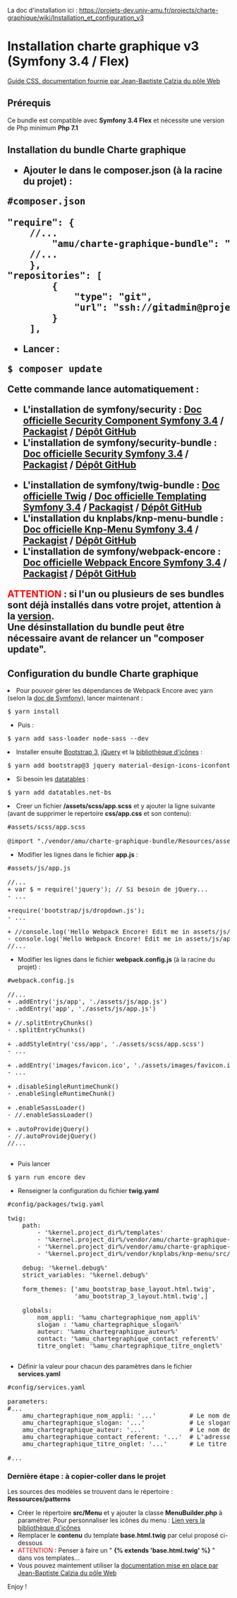 La doc d'installation ici : https://projets-dev.univ-amu.fr/projects/charte-graphique/wiki/Installation_et_configuration_v3

<h1>Installation charte graphique v3 (Symfony 3.4 / Flex)</h1>
<a href="http://style-guide.univ-amu.fr" class="external">Guide CSS, documentation fournie par Jean-Baptiste Calzia du pôle Web</a></li>
<h2> <b>Prérequis</b> </h2>

Ce bundle est compatible avec <b>Symfony 3.4 Flex</b> et nécessite une version de Php minimum <b>Php 7.1</b>

<h2> <b>Installation du bundle Charte graphique</b>

* Ajouter le dans le <b>composer.json</b> (à la racine du projet) :

<pre>
#composer.json

"require": {
	//...
        "amu/charte-graphique-bundle": "3.0.x-dev", // Version en cours de test
	//...
    },
"repositories": [
        {
            "type": "git",
            "url": "ssh://gitadmin@projets-dev.univ-amu.fr/CharteGraphiqueBundle.git"
        }
    ],
</pre>

* Lancer :

<pre>
$ composer update
</pre>

Cette commande lance automatiquement :

<ul>
	<li>L'installation de <strong>symfony/security</strong> : <a href="https://symfony.com/doc/4.0/components/security.html" class="external">Doc officielle Security Component Symfony 3.4</a> / <a href="https://packagist.org/packages/symfony/security" class="external">Packagist</a> / <a href="https://github.com/symfony/security" class="external">Dépôt GitHub</a></li>
	<li>L'installation de <strong>symfony/security-bundle</strong> : <a href="https://symfony.com/doc/4.0/security.html" class="external">Doc officielle Security Symfony 3.4</a> / <a href="https://packagist.org/packages/symfony/security-bundle" class="external">Packagist</a> / <a href="https://github.com/symfony/security-bundle" class="external">Dépôt GitHub</a></li>
</ul>

<ul>
	<li>L'installation de <strong>symfony/twig-bundle</strong> : <a href="https://twig.symfony.com/doc/2.x/" class="external">Doc officielle Twig</a>  / <a href="https://symfony.com/doc/4.0/templating.html" class="external">Doc officielle Templating Symfony 3.4</a> /   <a href="https://packagist.org/packages/symfony/twig-bundle" class="external">Packagist</a> / <a href="https://github.com/symfony/twig-bundle" class="external">Dépôt GitHub</a> </li>
	<li>L'installation du <strong>knplabs/knp-menu-bundle</strong> : <a href="https://symfony.com/doc/current/bundles/KnpMenuBundle/index.html" class="external">Doc officielle Knp-Menu Symfony 3.4</a> / <a href="https://packagist.org/packages/knplabs/knp-menu-bundle" class="external">Packagist</a> / <a href="https://github.com/KnpLabs/KnpMenuBundle" class="external">Dépôt GitHub</a></li>
	<li>L'installation de <strong>symfony/webpack-encore</strong> : <a href="https://symfony.com/doc/3.4/frontend/encore/installation.htmll" class="external">Doc officielle Webpack Encore Symfony 3.4</a> / <a href="https://packagist.org/packages/symfony/webpack-encore-bundle" class="external">Packagist</a> / <a href="https://github.com/symfony/webpack-encore-bundle" class="external">Dépôt GitHub</a></li>
</ul>

<p><strong><span style="color:red;"> ATTENTION</span></strong> : si l'un ou plusieurs de ses bundles sont déjà installés dans votre projet, attention à la <a href="https://projets-dev.univ-amu.fr/projects/charte-graphique/repository/revisions/develop/entry/composer.json" class="external">version</a>.<br>Une désinstallation du bundle peut être nécessaire avant de relancer un "composer update".</p>
<h2> <b>Configuration du bundle Charte graphique</b> </h2>

<li>Pour pouvoir gérer les dépendances de Webpack Encore avec yarn (selon la <a href="https://symfony.com/doc/3.4/frontend/encore/installation.html" class="external">doc de Symfony</a>), lancer maintenant :</li>
<pre>
$ yarn install
</pre>

* Puis :

<pre>
$ yarn add sass-loader node-sass --dev
</pre>

<li>Installer ensuite <a href="https://getbootstrap.com/docs/3.3/getting-started/" class="external">Bootstrap 3</a>, <a href="https://api.jquery.com/" class="external">jQuery</a> et la <a href="https://material.io/tools/icons/?style=baseline" class="external">bibliothèque d'icônes</a> :</li>
<pre>
$ yarn add bootstrap@3 jquery material-design-icons-iconfont
</pre>

<li>Si besoin les <a href="https://datatables.net/" class="external">datatables</a> :</li> 

<pre>
$ yarn add datatables.net-bs
</pre>

<li>Creer un fichier <strong>/assets/scss/app.scss</strong> et y ajouter la ligne suivante (avant de supprimer le repertoire <strong>css/app.css</strong> et son contenu):</li>

<pre>
#assets/scss/app.scss

@import "./vendor/amu/charte-graphique-bundle/Resources/assets/scss/app.scss";
</pre>

* Modifier les lignes dans le fichier <b>app.js</b> :

<pre>
#assets/js/app.js

//...
+ var $ = require('jquery'); // Si besoin de jQuery...
- ...

+require('bootstrap/js/dropdown.js');
- ...

+ //console.log('Hello Webpack Encore! Edit me in assets/js/app.js');
- console.log('Hello Webpack Encore! Edit me in assets/js/app.js');
//...
</pre>

* Modifier les lignes dans le fichier <b>webpack.config.js</b> (à la racine du projet) :

<pre>
#webpack.config.js

//...
+ .addEntry('js/app', './assets/js/app.js')
- .addEntry('app', './assets/js/app.js')

+ //.splitEntryChunks()
- .splitEntryChunks()

+ .addStyleEntry('css/app', './assets/scss/app.scss')
- ...

+ .addEntry('images/favicon.ico', './assets/images/favicon.ico')
- ...

+ .disableSingleRuntimeChunk()
- .enableSingleRuntimeChunk()

+ .enableSassLoader()
- //.enableSassLoader()

+ .autoProvidejQuery()
- //.autoProvidejQuery()
//...

</pre>

* Puis lancer 

<pre>
$ yarn run encore dev
</pre>

* Renseigner la configuration du fichier <b>twig.yaml</b>

<pre>
#config/packages/twig.yaml

twig:
    path:
        - '%kernel.project_dir%/templates'
        - '%kernel.project_dir%/vendor/amu/charte-graphique-bundle/Resources/views/bundles/KnpMenu'
        - '%kernel.project_dir%/vendor/amu/charte-graphique-bundle/Resources/views/bundles/Bootstrap3'
        - '%kernel.project_dir%/vendor/knplabs/knp-menu/src/Knp/Menu/Resources/views'

    debug: '%kernel.debug%'
    strict_variables: '%kernel.debug%'

    form_themes: ['amu_bootstrap_base_layout.html.twig',
                  'amu_bootstrap_3_layout.html.twig',]

    globals:
        nom_appli: '%amu_chartegraphique_nom_appli%'
        slogan : '%amu_chartegraphique_slogan%'
        auteur: '%amu_chartegraphique_auteur%'
        contact: '%amu_chartegraphique_contact_referent%'
        titre_onglet: '%amu_chartegraphique_titre_onglet%'

</pre>

* Définir la valeur pour chacun des paramètres dans le fichier <b>services.yaml</b>

<pre>
#config/services.yaml

parameters:
#...
    amu_chartegraphique_nom_appli: '...'         # Le nom de l'application
    amu_chartegraphique_slogan: '...'            # Le slogan de l'application
    amu_chartegraphique_auteur: '...'            # Le nom de l'auteur de l'application
    amu_chartegraphique_contact_referent: '...'  # L'adresse mail du référent fonctionnel
    amu_chartegraphique_titre_onglet: '...'      # Le titre qui sera affiché dans l'onglet

#...
</pre>

<h3>Dernière étape : à copier-coller dans le projet</h3>

<p>Les sources des modèles se trouvent dans le répertoire : <strong>Ressources/patterns</strong> </p>

<ul>
	<li>Créer le répertoire <strong>src/Menu</strong> et y ajouter la classe <strong>MenuBuilder.php</strong> à paramétrer. Pour personnaliser les icônes du menu : <a href="https://material.io/tools/icons/?style=baseline" class="external">Lien vers la bibliothèque d'icônes</a></li>
		<li>Remplacer le <strong>contenu</strong> du template <strong>base.html.twig</strong> par celui proposé ci-dessous</li>
		<li><span style="color:red;"> ATTENTION</span> : Penser à faire un " <strong>{% extends 'base.html.twig' %}</strong> " dans vos templates...</li>
		<li>Vous pouvez maintement utiliser la <a href="http://style-guide.univ-amu.fr" class="external">documentation mise en place par Jean-Baptiste Calzia du pôle Web</a></li>
	</ul>
Enjoy !